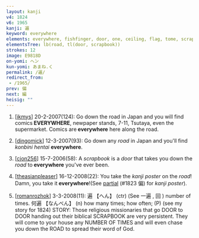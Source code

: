 ```yaml
---
layout: kanji
v4: 1824
v6: 1965
kanji: 遍
keyword: everywhere
elements: everywhere, fishfinger, door, one, ceiling, flag, tome, scrapbook, glass canopy, hood, flowers, road
elementsTree: lb(road, tl(door, scrapbook))
strokes: 12
image: E9818D
on-yomi: ヘン
kun-yomi: あまね.く
permalink: /遍/
redirect_from:
 - /1965/
prev: 偏
next: 編
heisig: ""
---
```


1) [<a href="http://kanji.koohii.com/profile/ikmys">ikmys</a>] 20-2-2007(124): Go down the road in Japan and you will find comics<strong> EVERYWHERE</strong>, newpaper stands, 7-11, Tsutaya, even the supermarket. Comics are<strong> everywhere</strong> here along the road.

2) [<a href="http://kanji.koohii.com/profile/dingomick">dingomick</a>] 12-3-2007(93): Go down any <em>road</em> in Japan and you&#039;ll find <em>konbini hentai</em> <strong>everywhere</strong>.

3) [<a href="http://kanji.koohii.com/profile/cjon256">cjon256</a>] 15-7-2006(58): A <em>scrapbook</em> is a <em>door</em> that takes you down the <em>road</em> to<strong> everywhere</strong> you&#039;ve ever been.

4) [<a href="http://kanji.koohii.com/profile/theasianpleaser">theasianpleaser</a>] 16-12-2008(22): You take the <em>kanji poster</em> on the <em>road</em>! Damn, you take it<strong> everywhere</strong>!(See <a href="../v4/1823.html">partial</a> (#1823 偏) for <em>kanji poster</em>).

5) [<a href="http://kanji.koohii.com/profile/romanrozhok">romanrozhok</a>] 3-3-2008(11): 遍 【へん】 (ctr) (See 一遍 , 回 ) number of times. 何遍 【なんべん】 (n) how many times; how often; (P) (see my story for 1824) STORY: Those religious missionaries that go DOOR to DOOR handing out their biblical SCRAPBOOK are very persistent. They will come to your house any NUMBER OF TIMES and will even chase you down the ROAD to spread their word of God.

